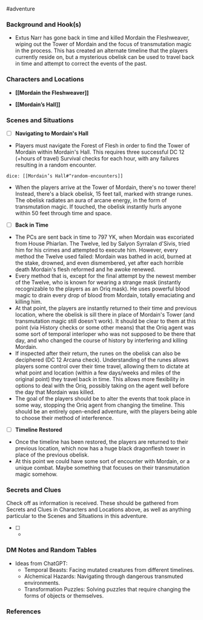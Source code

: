  #adventure 

### Background and Hook(s)

* Extus Narr has gone back in time and killed Mordain the Fleshweaver, wiping out the Tower of Mordain and the focus of transmutation magic in the process. This has created an alternate timeline that the players currently reside on, but a mysterious obelisk can be used to travel back in time and attempt to correct the events of the past.

### Characters and Locations

* **[[Mordain the Fleshweaver]]**

* **[[Mordain’s Hall]]**

### Scenes and Situations

 - [ ]  **Navigating to Mordain's Hall**

- Players must navigate the Forest of Flesh in order to find the Tower of Mordain within Mordain's Hall. This requires three successful DC 12 (+hours of travel) Survival checks for each hour, with any failures resulting in a random encounter.

`dice: [[Mordain’s Hall#^random-encounters]]`

- When the players arrive at the Tower of Mordain, there's no tower there! Instead, there's a black obelisk, 15 feet tall, marked with strange runes. The obelisk radiates an aura of arcane energy, in the form of transmutation magic. If touched, the obelisk instantly hurls anyone within 50 feet through time and space.

 - [ ]  **Back in Time**

- The PCs are sent back in time to 797 YK, when Mordain was excoriated from House Phiarlan. The Twelve, led by Salyon Syrralan d'Sivis, tried him for his crimes and attempted to execute him. However, every method the Twelve used failed: Mordain was bathed in acid, burned at the stake, drowned, and even dismembered, yet after each horrible death Mordain's flesh reformed and he awoke renewed.
- Every method that is, except for the final attempt by the newest member of the Twelve, who is known for wearing a strange mask (instantly recognizable to the players as an Oriq mask). He uses powerful blood magic to drain every drop of blood from Mordain, totally emaciating and killing him.
- At that point, the players are instantly returned to their time and previous location, where the obelisk is sill there in place of Mordain's Tower (and transmutation magic still doesn't work). It should be clear to them at this point (via History checks or some other means) that the Oriq agent was some sort of temporal interloper who was not supposed to be there that day, and who changed the course of history by interfering and killing Mordain.
- If inspected after their return, the runes on the obelisk can also be deciphered (DC 12 Arcana check). Understanding of the runes allows players some control over their time travel, allowing them to dictate at what point and location (within a few days/weeks and miles of the original point) they travel back in time. This allows more flexibility in options to deal with the Oriq, possibly taking on the agent well before the day that Mordain was killed.
- The goal of the players should be to alter the events that took place in some way, stopping the Oriq agent from changing the timeline. This should be an entirely open-ended adventure, with the players being able to choose their method of interference.

 - [ ]  **Timeline Restored**

- Once the timeline has been restored, the players are returned to their previous location, which now has a huge black dragonflesh tower in place of the previous obelisk.
- At this point we could have some sort of encounter with Mordain, or a unique combat. Maybe something that focuses on their transmutation magic somehow.

### Secrets and Clues
Check off as information is received. These should be gathered from Secrets and Clues in Characters and Locations above, as well as anything particular to the Scenes and Situations in this adventure.

 - [ ] -

### DM Notes and Random Tables

- Ideas from ChatGPT:
	- Temporal Beasts: Facing mutated creatures from different timelines.
	- Alchemical Hazards: Navigating through dangerous transmuted environments.
	- Transformation Puzzles: Solving puzzles that require changing the forms of objects or themselves.

### References

